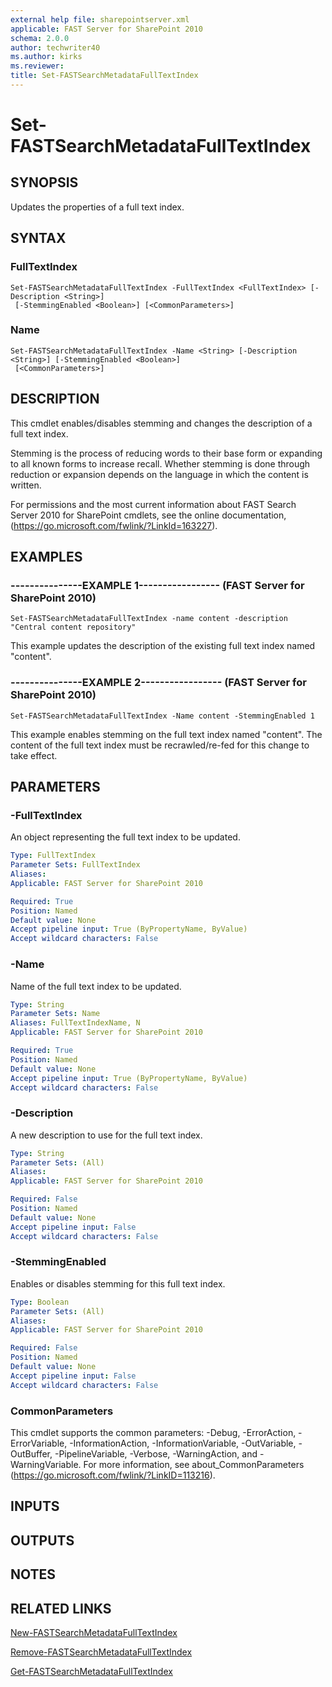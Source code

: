 ```yaml
---
external help file: sharepointserver.xml
applicable: FAST Server for SharePoint 2010
schema: 2.0.0
author: techwriter40
ms.author: kirks
ms.reviewer:
title: Set-FASTSearchMetadataFullTextIndex
---
```


# Set-FASTSearchMetadataFullTextIndex

## SYNOPSIS
Updates the properties of a full text index.

## SYNTAX

### FullTextIndex
```
Set-FASTSearchMetadataFullTextIndex -FullTextIndex <FullTextIndex> [-Description <String>]
 [-StemmingEnabled <Boolean>] [<CommonParameters>]
```

### Name
```
Set-FASTSearchMetadataFullTextIndex -Name <String> [-Description <String>] [-StemmingEnabled <Boolean>]
 [<CommonParameters>]
```

## DESCRIPTION
This cmdlet enables/disables stemming and changes the description of a full text index.

Stemming is the process of reducing words to their base form or expanding to all known forms to increase recall.
Whether stemming is done through reduction or expansion depends on the language in which the content is written.

For permissions and the most current information about FAST Search Server 2010 for SharePoint cmdlets, see the online documentation, (https://go.microsoft.com/fwlink/?LinkId=163227).

## EXAMPLES

### ---------------EXAMPLE 1----------------- (FAST Server for SharePoint 2010)
```
Set-FASTSearchMetadataFullTextIndex -name content -description "Central content repository"
```

This example updates the description of the existing full text index named "content".

### ---------------EXAMPLE 2----------------- (FAST Server for SharePoint 2010)
```
Set-FASTSearchMetadataFullTextIndex -Name content -StemmingEnabled 1
```

This example enables stemming on the full text index named "content".
The content of the full text index must be recrawled/re-fed for this change to take effect.

## PARAMETERS

### -FullTextIndex
An object representing the full text index to be updated.

```yaml
Type: FullTextIndex
Parameter Sets: FullTextIndex
Aliases: 
Applicable: FAST Server for SharePoint 2010

Required: True
Position: Named
Default value: None
Accept pipeline input: True (ByPropertyName, ByValue)
Accept wildcard characters: False
```

### -Name
Name of the full text index to be updated.

```yaml
Type: String
Parameter Sets: Name
Aliases: FullTextIndexName, N
Applicable: FAST Server for SharePoint 2010

Required: True
Position: Named
Default value: None
Accept pipeline input: True (ByPropertyName, ByValue)
Accept wildcard characters: False
```

### -Description
A new description to use for the full text index.

```yaml
Type: String
Parameter Sets: (All)
Aliases: 
Applicable: FAST Server for SharePoint 2010

Required: False
Position: Named
Default value: None
Accept pipeline input: False
Accept wildcard characters: False
```

### -StemmingEnabled
Enables or disables stemming for this full text index.

```yaml
Type: Boolean
Parameter Sets: (All)
Aliases: 
Applicable: FAST Server for SharePoint 2010

Required: False
Position: Named
Default value: None
Accept pipeline input: False
Accept wildcard characters: False
```

### CommonParameters
This cmdlet supports the common parameters: -Debug, -ErrorAction, -ErrorVariable, -InformationAction, -InformationVariable, -OutVariable, -OutBuffer, -PipelineVariable, -Verbose, -WarningAction, and -WarningVariable. For more information, see about_CommonParameters (https://go.microsoft.com/fwlink/?LinkID=113216).

## INPUTS

## OUTPUTS

## NOTES

## RELATED LINKS

[New-FASTSearchMetadataFullTextIndex](New-FASTSearchMetadataFullTextIndex.md)

[Remove-FASTSearchMetadataFullTextIndex](Remove-FASTSearchMetadataFullTextIndex.md)

[Get-FASTSearchMetadataFullTextIndex](Get-FASTSearchMetadataFullTextIndex.md)

